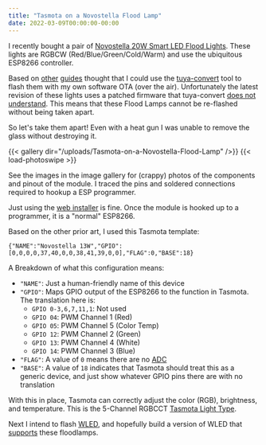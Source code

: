 ```yaml
---
title: "Tasmota on a Novostella Flood Lamp"
date: 2022-03-09T00:00:00-00:00
---
```


I recently bought a pair of [Novostella 20W Smart LED Flood Lights](https://www.amazon.com/Novostella-2700K-6500K-Dimmable-Waterproof-Multicolor/dp/B07VH1VHYL).
These lights are RGBCW (Red/Blue/Green/Cold/Warm) and use the ubiquitous ESP8266 controller.

Based on [other](https://notenoughtech.com/home-automation/flashing-tasmota-on-novostella-smart-bulb-floodlights/) [guides](https://www.theeggeadventure.com/2019/12/connecting-novostella-20w-smart-led-flood-lights-to-smartthings/) thought that I could use the [tuya-convert](https://github.com/ct-Open-Source/tuya-convert) tool to flash them with my own software OTA (over the air).
Unfortunately the latest revision of these lights uses a patched firmware that tuya-convert [does not understand](https://github.com/ct-Open-Source/tuya-convert/wiki/Collaboration-document-for-PSK-Identity-02). This means that these Flood Lamps cannot be re-flashed without being taken apart.

So let's take them apart!
Even with a heat gun I was unable to remove the glass without destroying it.

{{< gallery dir="/uploads/Tasmota-on-a-Novostella-Flood-Lamp" />}} {{< load-photoswipe >}}

See the images in the image gallery for (crappy) photos of the components and pinout of the module.
I traced the pins and soldered connections required to hookup a ESP programmer.

Just using the [web installer](https://tasmota.github.io/install/) is fine.
Once the module is hooked up to a programmer, it is a "normal" ESP8266.

Based on the other prior art, I used this Tasmota template:

    {"NAME":"Novostella 13W","GPIO":[0,0,0,0,37,40,0,0,38,41,39,0,0],"FLAG":0,"BASE":18}

A Breakdown of what this configuration means:

* `"NAME"`: Just a human-friendly name of this device 
* `"GPIO"`: Maps GPIO output of the ESP8266 to the function in Tasmota. The translation here is:
  * `GPIO 0-3,6,7,11,1`: Not used
  * `GPIO 04`: PWM Channel 1 (Red)
  * `GPIO 05`: PWM Channel 5 (Color Temp)
  * `GPIO 12`: PWM Channel 2 (Green)
  * `GPIO 13`: PWM Channel 4 (White)
  * `GPIO 14`: PWM Channel 3 (Blue)
* `"FLAG"`: A value of `0` means there are no [ADC](https://tasmota.github.io/docs/ADC/)
* `"BASE"`: A value of `18` indicates that Tasmota should treat this as a generic device, and just show whatever GPIO pins there are with no translation

With this in place, Tasmota can correctly adjust the color (RGB), brightness, and temperature.
This is the 5-Channel RGBCCT [Tasmota Light Type](https://tasmota.github.io/docs/Lights/#5-channels-rgbcct-lights).

Next I intend to flash [WLED](https://kno.wled.ge/), and hopefully build a version of WLED that [supports](https://github.com/Aircoookie/WLED/issues/798) these floodlamps.
